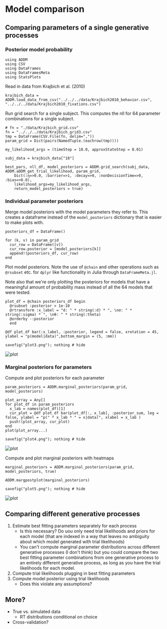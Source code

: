 # Model comparison

## Comparing parameters of a single generative processes

### Posterior model probability

```@repl 1
using ADDM
using CSV
using DataFrames
using DataFramesMeta
using StatsPlots
```

Read in data from Krajbich et al. (2010)

```@repl 1
krajbich_data = ADDM.load_data_from_csv("../../../data/Krajbich2010_behavior.csv", "../../../data/Krajbich2010_fixations.csv")
```

Run grid search for a single subject. This computes the nll for 64 parameter combinations for a single subject.

```@repl 1
# fn = "./data/Krajbich_grid.csv"
fn = "../../../data/Krajbich_grid3.csv"
tmp = DataFrame(CSV.File(fn, delim=","))
param_grid = Dict(pairs(NamedTuple.(eachrow(tmp))))

my_likelihood_args = (timeStep = 10.0, approxStateStep = 0.01)

subj_data = krajbich_data["18"]
  
best_pars, nll_df, model_posteriors = ADDM.grid_search(subj_data, ADDM.aDDM_get_trial_likelihood, param_grid, 
    Dict(:η=>0.0, :barrier=>1, :decay=>0, :nonDecisionTime=>0, :bias=>0.0), 
    likelihood_args=my_likelihood_args, 
    return_model_posteriors = true)

```

### Individual parameter posteriors

Merge model posteriors with the model parameters they refer to. This creates a dataframe instead of the `model_posteriors` dictionary that is easier to make plots with.

```@repl 1
posteriors_df = DataFrame()

for (k, v) in param_grid
  cur_row = DataFrame([v])
  cur_row.posterior = [model_posteriors[k]]
  append!(posteriors_df, cur_row)
end
```

Plot model posteriors. Note the use of `@chain` and other operations such as `@rsubset` etc. for `dplyr` like functionality in Julia through `DataFrameMeta.jl`.  

Note also that we're only plotting the posteriors for models that have a meaningful amount of probability mass instead of all the 64 models that were tested.

```@repl 1
plot_df = @chain posteriors_df begin
  @rsubset :posterior > 1e-10
  @rtransform :x_label = "d: " * string(:d) * ", \nσ: " * string(:sigma) * ", \nθ: " * string(:theta) 
  @orderby -:posterior
  end

@df plot_df bar(:x_label, :posterior, legend = false, xrotation = 45, ylabel = "p(model|data)",bottom_margin = (5, :mm))

savefig("plot3.png"); nothing # hide
```
![plot](plot3.png)

### Marginal posteriors for parameters

Compute and plot posteriors for each parameter

```@repl 1
param_posteriors = ADDM.marginal_posteriors(param_grid, model_posteriors)

plot_array = Any[]
for plot_df in param_posteriors
  x_lab = names(plot_df)[1]
  cur_plot = @df plot_df bar(plot_df[:, x_lab], :posterior_sum, leg = false, ylabel = "p(" * x_lab * " = x|data)", xlabel = x_lab )
  push!(plot_array, cur_plot) 
end
plot(plot_array...)

savefig("plot4.png"); nothing # hide
```
![plot](plot4.png)

Compute and plot marginal posteriors with heatmaps

```@repl 1
marginal_posteriors = ADDM.marginal_posteriors(param_grid, model_posteriors, true)

ADDM.margpostplot(marginal_posteriors)

savefig("plot5.png"); nothing # hide
```
![plot](plot5.png)

## Comparing different generative processes

1. Estimate best fitting parameters separately for each process  
    - Is this necessary? Do uou only need trial likelihoods and priors for each model (that are indexed in a way that leaves no ambiguity about which model generated with trial likelihoods)
    - You can't compute marginal parameter distributions across different generative processes (I don't think) but you could compare the two best fitting parameter combinations from one generative process to an entirely different generative process, as long as you have the trial likelihoods for each model.  
2. Compute trial likelihoods plugging in best fitting parameters  
3. Compute model posterior using trial likelihoods  
    - Does this violate any assumptions?


## More?

- True vs. simulated data
    - RT distributions conditional on choice
- Cross-validation?